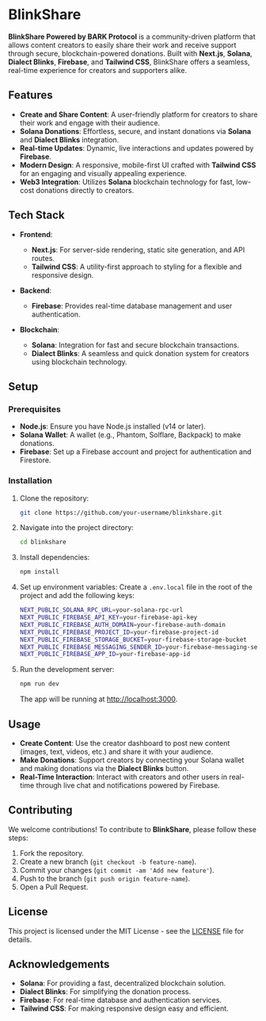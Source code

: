 # BlinkShare

**BlinkShare Powered by BARK Protocol** is a community-driven platform that allows content creators to easily share their work and receive support through secure, blockchain-powered donations. Built with **Next.js**, **Solana**, **Dialect Blinks**, **Firebase**, and **Tailwind CSS**, BlinkShare offers a seamless, real-time experience for creators and supporters alike.

## Features

- **Create and Share Content**: A user-friendly platform for creators to share their work and engage with their audience.
- **Solana Donations**: Effortless, secure, and instant donations via **Solana** and **Dialect Blinks** integration.
- **Real-time Updates**: Dynamic, live interactions and updates powered by **Firebase**.
- **Modern Design**: A responsive, mobile-first UI crafted with **Tailwind CSS** for an engaging and visually appealing experience.
- **Web3 Integration**: Utilizes **Solana** blockchain technology for fast, low-cost donations directly to creators.

## Tech Stack

- **Frontend**:
  - **Next.js**: For server-side rendering, static site generation, and API routes.
  - **Tailwind CSS**: A utility-first approach to styling for a flexible and responsive design.

- **Backend**:
  - **Firebase**: Provides real-time database management and user authentication.

- **Blockchain**:
  - **Solana**: Integration for fast and secure blockchain transactions.
  - **Dialect Blinks**: A seamless and quick donation system for creators using blockchain technology.

## Setup

### Prerequisites

- **Node.js**: Ensure you have Node.js installed (v14 or later).
- **Solana Wallet**: A wallet (e.g., Phantom, Solflare, Backpack) to make donations.
- **Firebase**: Set up a Firebase account and project for authentication and Firestore.

### Installation

1. Clone the repository:
   ```bash
   git clone https://github.com/your-username/blinkshare.git
   ```

2. Navigate into the project directory:
   ```bash
   cd blinkshare
   ```

3. Install dependencies:
   ```bash
   npm install
   ```

4. Set up environment variables:
   Create a `.env.local` file in the root of the project and add the following keys:
   ```bash
   NEXT_PUBLIC_SOLANA_RPC_URL=your-solana-rpc-url
   NEXT_PUBLIC_FIREBASE_API_KEY=your-firebase-api-key
   NEXT_PUBLIC_FIREBASE_AUTH_DOMAIN=your-firebase-auth-domain
   NEXT_PUBLIC_FIREBASE_PROJECT_ID=your-firebase-project-id
   NEXT_PUBLIC_FIREBASE_STORAGE_BUCKET=your-firebase-storage-bucket
   NEXT_PUBLIC_FIREBASE_MESSAGING_SENDER_ID=your-firebase-messaging-sender-id
   NEXT_PUBLIC_FIREBASE_APP_ID=your-firebase-app-id
   ```

5. Run the development server:
   ```bash
   npm run dev
   ```

   The app will be running at [http://localhost:3000](http://localhost:3000).

## Usage

- **Create Content**: Use the creator dashboard to post new content (images, text, videos, etc.) and share it with your audience.
- **Make Donations**: Support creators by connecting your Solana wallet and making donations via the **Dialect Blinks** button.
- **Real-Time Interaction**: Interact with creators and other users in real-time through live chat and notifications powered by Firebase.

## Contributing

We welcome contributions! To contribute to **BlinkShare**, please follow these steps:

1. Fork the repository.
2. Create a new branch (`git checkout -b feature-name`).
3. Commit your changes (`git commit -am 'Add new feature'`).
4. Push to the branch (`git push origin feature-name`).
5. Open a Pull Request.

## License

This project is licensed under the MIT License - see the [LICENSE](LICENSE) file for details.

## Acknowledgements

- **Solana**: For providing a fast, decentralized blockchain solution.
- **Dialect Blinks**: For simplifying the donation process.
- **Firebase**: For real-time database and authentication services.
- **Tailwind CSS**: For making responsive design easy and efficient.
